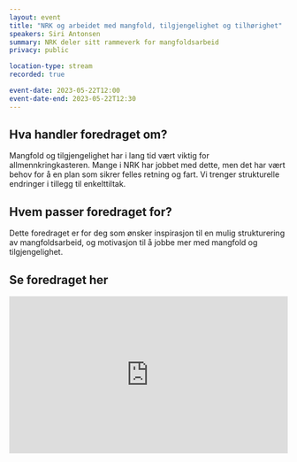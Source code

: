 ```yaml
---
layout: event
title: "NRK og arbeidet med mangfold, tilgjengelighet og tilhørighet"
speakers: Siri Antonsen
summary: NRK deler sitt rammeverk for mangfoldsarbeid
privacy: public

location-type: stream
recorded: true

event-date: 2023-05-22T12:00
event-date-end: 2023-05-22T12:30
---
```

## Hva handler foredraget om?
Mangfold og tilgjengelighet har i lang tid vært viktig for allmennkringkasteren. Mange i NRK har jobbet med dette, men det har vært behov for å en plan som sikrer felles retning og fart. Vi trenger strukturelle endringer i tillegg til enkelttiltak.

## Hvem passer foredraget for?
Dette foredraget er for deg som ønsker inspirasjon til en mulig strukturering av mangfoldsarbeid, og motivasjon til å jobbe mer med mangfold og tilgjengelighet.

## Se foredraget her

<div style="padding:56.25% 0 0 0;position:relative;"><iframe src="https://player.vimeo.com/video/831928185?h=f8e4851409&amp;badge=0&amp;autopause=0&amp;player_id=0&amp;app_id=58479" frameborder="0" allow="autoplay; fullscreen; picture-in-picture" allowfullscreen style="position:absolute;top:0;left:0;width:100%;height:100%;" title="NRK og arbeidet med mangfold, tilgjengelighet og tilh&amp;oslash;righet med Siri Antonsen"></iframe></div><script src="https://player.vimeo.com/api/player.js"></script>